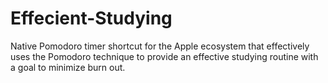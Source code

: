 # Effecient-Studying
Native Pomodoro timer shortcut for the Apple ecosystem that effectively uses the Pomodoro technique to provide an effective studying routine with a goal to minimize burn out.
